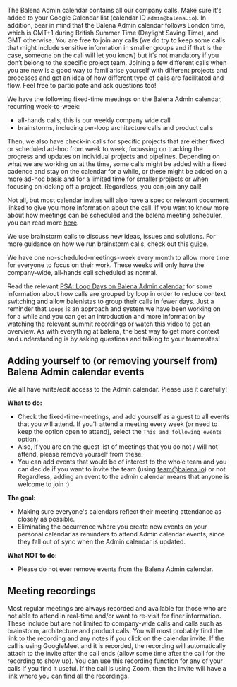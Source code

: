The Balena Admin calendar contains all our company calls. Make sure it's added to your Google Calendar list (calendar ID `admin@balena.io`). In addition, bear in mind that the Balena Admin calendar follows London time, which is GMT+1 during British Summer Time (Daylight Saving Time), and GMT otherwise. You are free to join any calls (we do try to keep some calls that might include sensitive information in smaller groups and if that is the case, someone on the call will let you know) but it’s not mandatory if you don’t belong to the specific project team. Joining a few different calls when you are new is a good way to familiarise yourself with different projects and processes and get an idea of how different type of calls are facilitated and flow. Feel free to participate and ask questions too! 

We have the following fixed-time meetings on the Balena Admin calendar, recurring week-to-week:
* all-hands calls; this is our weekly company wide call
* brainstorms, including per-loop architecture calls and product calls

Then, we also have check-in calls for specific projects that are either fixed or scheduled ad-hoc from week to week, focussing on tracking the progress and updates on individual projects and pipelines. Depending on what we are working on at the time, some calls might be added with a fixed cadence and stay on the calendar for a while, or these might be added on a more ad-hoc basis and for a limited time for smaller projects or when focusing on kicking off a project. Regardless, you can join any call! 

Not all, but most calendar invites will also have a spec or relevant document linked to give you more information about the call. If you want to know more about how meetings can be scheduled and the balena meeting scheduler, you can read more [here](https://github.com/balena-io/meeting-scheduler).

We use brainstorm calls to discuss new ideas, issues and solutions. For more guidance on how we run brainstorm calls, check out this [guide](https://docs.google.com/document/d/1mHb-D2vJxufa8OZPU55V5WBIXuQ44MNL4fcXw52lEe8/edit#). 

We have one no-scheduled-meetings-week every month to allow more time for everyone to focus on their work. These weeks will only have the company-wide, all-hands call scheduled as normal. 

Read the relevant [PSA: Loop Days on Balena Admin calendar](https://www.flowdock.com/app/rulemotion/t-process/threads/8tOMC_buNSF3m-MkIamCubpp-Zg) for some information about how calls are grouped by loop in order to reduce context switching and allow balenistas to group their calls in fewer days. Just a reminder that `loops` is an approach and system we have been working on for a while and you can get an introduction and more information by watching the relevant summit recordings or watch [this video](https://drive.google.com/file/d/1xHaZredpmAN5Ewb8lro6LovkVLVjIDJE/view) to get an overview. As with everything at balena, the best way to get more context and understanding is by asking questions and talking to your teammates! 

## Adding yourself to (or removing yourself from) Balena Admin calendar events

We all have write/edit access to the Admin calendar. Please use it carefully! 

**What to do:**
* Check the fixed-time-meetings, and add yourself as a guest to all events that you will attend. If you'll attend a meeting every week (or need to keep the option open to attend), select the `This and following events` option.
* Also, if you are on the guest list of meetings that you do not / will not attend, please remove yourself from these.
* You can add events that would be of interest to the whole team and you can decide if you want to invite the team (using team@balena.io) or not. Regardless, adding an event to the admin calendar means that anyone is welcome to join :) 

**The goal:**
* Making sure everyone's calendars reflect their meeting attendance as closely as possible.
* Eliminating the occurrence where you create new events on your personal calendar as reminders to attend Admin calendar events, since they fall out of sync when the Admin calendar is updated.

**What NOT to do:**
* Please do not ever remove events from the Balena Admin calendar.

## Meeting recordings
Most regular meetings are always recorded and available for those who are not able to attend in real-time and/or want to re-visit for finer information. These include but are not limited to company-wide calls and calls such as brainstorm, architecture and product calls. You will most probably find the link to the recording and any notes if you click on the calendar invite. If the call is using GoogleMeet and it is recorded, the recording will automatically attach to the invite after the call ends (allow some time after the call for the recording to show up). You can use this recording function for any of your calls if you find it useful. If the call is using Zoom, then the invite will have a link where you can find all the recordings. 

